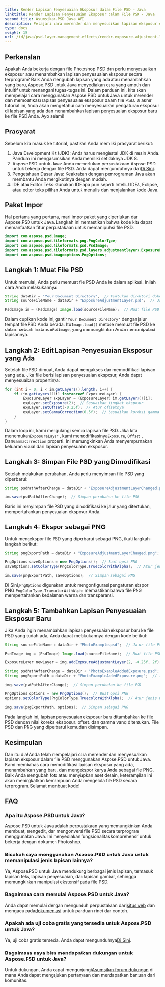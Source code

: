 ```yaml
---
title: Render Lapisan Penyesuaian Eksposur dalam File PSD - Java
linktitle: Render Lapisan Penyesuaian Eksposur dalam File PSD - Java
second_title: Asumsikan.PSD Java API
description: Pelajari cara merender dan menyesuaikan lapisan eksposur dalam file PSD menggunakan Aspose.PSD untuk Java. Panduan langkah demi langkah dengan contoh kode untuk memodifikasi dan menambahkan lapisan eksposur.
type: docs
weight: 15
url: /id/java/psd-layer-management-effects/render-exposure-adjustment-layer-psd/
---
```

## Perkenalan

Apakah Anda bekerja dengan file Photoshop PSD dan perlu menyesuaikan eksposur atau menambahkan lapisan penyesuaian eksposur secara terprogram? Baik Anda mengubah lapisan yang ada atau menambahkan yang baru, Aspose.PSD untuk Java menyediakan cara yang ampuh dan intuitif untuk menangani tugas-tugas ini. Dalam panduan ini, kita akan mempelajari cara menggunakan Aspose.PSD untuk Java untuk merender dan memodifikasi lapisan penyesuaian eksposur dalam file PSD. Di akhir tutorial ini, Anda akan mengetahui cara menyesuaikan pengaturan eksposur di lapisan yang ada dan menambahkan lapisan penyesuaian eksposur baru ke file PSD Anda. Ayo selami!

## Prasyarat

Sebelum kita masuk ke tutorial, pastikan Anda memiliki prasyarat berikut:

1. Java Development Kit (JDK): Anda harus menginstal JDK di mesin Anda. Panduan ini mengasumsikan Anda memiliki setidaknya JDK 8.
2.  Aspose.PSD untuk Java: Anda memerlukan perpustakaan Aspose.PSD untuk bekerja dengan file PSD. Anda dapat mengunduhnya dari[Di Sini](https://releases.aspose.com/psd/java/).
3. Pengetahuan Dasar Java: Keakraban dengan pemrograman Java akan membantu Anda mengikutinya dengan mudah.
4. IDE atau Editor Teks: Gunakan IDE apa pun seperti IntelliJ IDEA, Eclipse, atau editor teks pilihan Anda untuk menulis dan menjalankan kode Java.

## Paket Impor

Hal pertama yang pertama, mari impor paket yang diperlukan dari Aspose.PSD untuk Java. Langkah ini memastikan bahwa kode kita dapat memanfaatkan fitur perpustakaan untuk memanipulasi file PSD.

```java
import com.aspose.psd.Image;
import com.aspose.psd.fileformats.png.PngColorType;
import com.aspose.psd.fileformats.psd.PsdImage;
import com.aspose.psd.fileformats.psd.layers.adjustmentlayers.ExposureLayer;
import com.aspose.psd.imageoptions.PngOptions;
```

## Langkah 1: Muat File PSD

Untuk memulai, Anda perlu memuat file PSD Anda ke dalam aplikasi. Inilah cara Anda melakukannya:

```java
String dataDir = "Your Document Directory";  // Tentukan direktori dokumen Anda
String sourceFileName = dataDir + "ExposureAdjustmentLayer.psd";  // Jalur file PSD sumber

PsdImage im = (PsdImage) Image.load(sourceFileName);  // Muat file PSD
```

 Dalam cuplikan kode ini, ganti`"Your Document Directory"` dengan jalur tempat file PSD Anda berada. Itu`Image.load()` metode memuat file PSD ke dalam sebuah instance`PsdImage`, yang memungkinkan Anda memanipulasi lapisannya.

## Langkah 2: Edit Lapisan Penyesuaian Eksposur yang Ada

Setelah file PSD dimuat, Anda dapat mengakses dan memodifikasi lapisan yang ada. Jika file berisi lapisan penyesuaian eksposur, Anda dapat menyesuaikan propertinya:

```java
for (int i = 0; i < im.getLayers().length; i++) {
    if (im.getLayers()[i] instanceof ExposureLayer) {
        ExposureLayer expLayer = (ExposureLayer) im.getLayers()[i];
        expLayer.setExposure(2);  // Sesuaikan tingkat eksposur
        expLayer.setOffset(-0.25f);  // Atur offsetnya
        expLayer.setGammaCorrection(0.5f);  // Sesuaikan koreksi gamma
    }
}
```

Dalam loop ini, kami mengulangi semua lapisan file PSD. Jika kita menemukan`ExposureLayer` , kami memodifikasinya`Exposure`, `Offset` , Dan`GammaCorrection` properti. Ini memungkinkan Anda menyempurnakan keluaran visual dari lapisan penyesuaian eksposur.

## Langkah 3: Simpan File PSD yang Dimodifikasi

Setelah melakukan perubahan, Anda perlu menyimpan file PSD yang diperbarui:

```java
String psdPathAfterChange = dataDir + "ExposureAdjustmentLayerChanged.psd";  // Jalur untuk menyimpan file PSD yang dimodifikasi

im.save(psdPathAfterChange);  // Simpan perubahan ke file PSD
```

Baris ini menyimpan file PSD yang dimodifikasi ke jalur yang ditentukan, mempertahankan penyesuaian eksposur Anda.

## Langkah 4: Ekspor sebagai PNG

Untuk mengekspor file PSD yang diperbarui sebagai PNG, ikuti langkah-langkah berikut:

```java
String pngExportPath = dataDir + "ExposureAdjustmentLayerChanged.png";  // Jalur untuk menyimpan file PNG

PngOptions saveOptions = new PngOptions();  // Buat opsi PNG
saveOptions.setColorType(PngColorType.TruecolorWithAlpha);  // Atur jenis warna ke Truecolor dengan Alpha

im.save(pngExportPath, saveOptions);  // Simpan sebagai PNG
```

 Di Sini,`PngOptions` digunakan untuk mengonfigurasi pengaturan ekspor PNG.`PngColorType.TruecolorWithAlpha` memastikan bahwa file PNG mempertahankan kedalaman warna dan transparansi.

## Langkah 5: Tambahkan Lapisan Penyesuaian Eksposur Baru

Jika Anda ingin menambahkan lapisan penyesuaian eksposur baru ke file PSD yang sudah ada, Anda dapat melakukannya dengan kode berikut:

```java
String sourceFileName = dataDir + "PhotoExample.psd";  // Jalur file PSD sumber

PsdImage img = (PsdImage) Image.load(sourceFileName);  // Muat file PSD

ExposureLayer newLayer = img.addExposureAdjustmentLayer(2, -0.25f, 2f);  // Tambahkan lapisan penyesuaian eksposur baru

String psdPathAfterChange = dataDir + "PhotoExampleAddedExposure.psd";  // Jalur untuk menyimpan file PSD yang dimodifikasi
String pngExportPath = dataDir + "PhotoExampleAddedExposure.png";  // Jalur untuk menyimpan file PNG

img.save(psdPathAfterChange);  // Simpan perubahan ke file PSD

PngOptions options = new PngOptions();  // Buat opsi PNG
options.setColorType(PngColorType.TruecolorWithAlpha);  // Atur jenis warna ke Truecolor dengan Alpha

img.save(pngExportPath, options);  // Simpan sebagai PNG
```

Pada langkah ini, lapisan penyesuaian eksposur baru ditambahkan ke file PSD dengan nilai koreksi eksposur, offset, dan gamma yang ditentukan. File PSD dan PNG yang diperbarui kemudian disimpan.

## Kesimpulan

Dan itu dia! Anda telah mempelajari cara merender dan menyesuaikan lapisan eksposur dalam file PSD menggunakan Aspose.PSD untuk Java. Kami membahas cara memodifikasi lapisan eksposur yang ada, menambahkan yang baru, dan mengekspor karya Anda sebagai file PNG. Baik Anda mengubah foto atau menyiapkan aset desain, keterampilan ini akan meningkatkan kemampuan Anda mengelola file PSD secara terprogram. Selamat membuat kode!

## FAQ

### Apa itu Aspose.PSD untuk Java?

Aspose.PSD untuk Java adalah perpustakaan yang memungkinkan Anda membuat, mengedit, dan mengonversi file PSD secara terprogram menggunakan Java. Ini menyediakan fungsionalitas komprehensif untuk bekerja dengan dokumen Photoshop.

### Bisakah saya menggunakan Aspose.PSD untuk Java untuk memanipulasi jenis lapisan lainnya?

Ya, Aspose.PSD untuk Java mendukung berbagai jenis lapisan, termasuk lapisan teks, lapisan penyesuaian, dan lapisan gambar, sehingga memungkinkan manipulasi ekstensif pada file PSD.

### Bagaimana cara memulai Aspose.PSD untuk Java?

 Anda dapat memulai dengan mengunduh perpustakaan dari[situs web](https://releases.aspose.com/psd/java/) dan mengacu pada[dokumentasi](https://reference.aspose.com/psd/java/) untuk panduan rinci dan contoh.

### Apakah ada uji coba gratis yang tersedia untuk Aspose.PSD untuk Java?

 Ya, uji coba gratis tersedia. Anda dapat mengunduhnya[Di Sini](https://releases.aspose.com/).

### Bagaimana saya bisa mendapatkan dukungan untuk Aspose.PSD untuk Java?

 Untuk dukungan, Anda dapat mengunjungi[Asumsikan forum dukungan](https://forum.aspose.com/c/psd/34) di mana Anda dapat mengajukan pertanyaan dan mendapatkan bantuan dari komunitas.